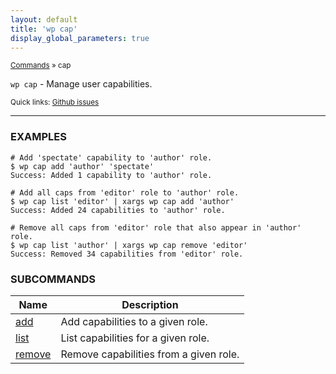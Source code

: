 ```yaml
---
layout: default
title: 'wp cap'
display_global_parameters: true
---
```


<small>[Commands](/commands/) &raquo; cap</small>

`wp cap` - Manage user capabilities.

<small>Quick links: <a href="https://github.com/wp-cli/wp-cli/issues?q=is%3Aopen+label%3Acommand%3Acap+sort%3Aupdated-desc">Github issues</a></small>

<hr />

### EXAMPLES

    # Add 'spectate' capability to 'author' role.
    $ wp cap add 'author' 'spectate'
    Success: Added 1 capability to 'author' role.

    # Add all caps from 'editor' role to 'author' role.
    $ wp cap list 'editor' | xargs wp cap add 'author'
    Success: Added 24 capabilities to 'author' role.

    # Remove all caps from 'editor' role that also appear in 'author' role.
    $ wp cap list 'author' | xargs wp cap remove 'editor'
    Success: Removed 34 capabilities from 'editor' role.



### SUBCOMMANDS

<table>
	<thead>
	<tr>
		<th>Name</th>
		<th>Description</th>
	</tr>
	</thead>
	<tbody>
		<tr>
			<td><a href="/commands/cap/add/">add</a></td>
			<td>Add capabilities to a given role.</td>
		</tr>
		<tr>
			<td><a href="/commands/cap/list/">list</a></td>
			<td>List capabilities for a given role.</td>
		</tr>
		<tr>
			<td><a href="/commands/cap/remove/">remove</a></td>
			<td>Remove capabilities from a given role.</td>
		</tr>
	</tbody>
</table>
